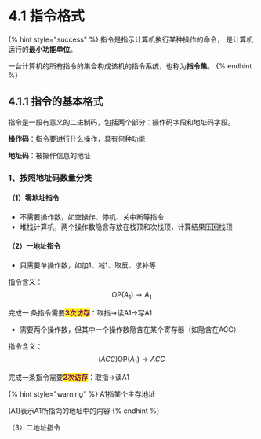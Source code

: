 # 4.1 指令格式

{% hint style="success" %}
指令是指示计算机执行某种操作的命令， 是计算机运行的**最小功能单位**。 

一台计算机的所有指令的集合构成该机的指令系统，也称为**指令集**。
{% endhint %}

## 4.1.1 指令的基本格式

指令是一段有意义的二进制码，包括两个部分：操作码字段和地址码字段。

**操作码**：指令要进行什么操作，具有何种功能

**地址码**：被操作信息的地址

### 1、按照地址码数量分类

#### （1）零地址指令

* 不需要操作数，如空操作、停机、关中断等指令
* 堆栈计算机，两个操作数隐含存放在栈顶和次栈顶，计算结果压回栈顶

#### （2）一地址指令

* 只需要单操作数，如加1、减1、取反、求补等

指令含义：$$\text{OP}(A_{1})\to A_{1}$$

完成一 条指令需要<mark style="color:purple;">**3次访存**</mark>：取指→读A1→写A1

* 需要两个操作数，但其中一个操作数隐含在某个寄存器（如隐含在ACC）

指令含义：$$(ACC)\text{OP}(A_{1})\to ACC$$

完成一条指令需要<mark style="color:purple;">**2次访存**</mark>：取指→读A1

{% hint style="warning" %}
A1指某个主存地址

(A1)表示A1所指向的地址中的内容
{% endhint %}

（3）二地址指令
